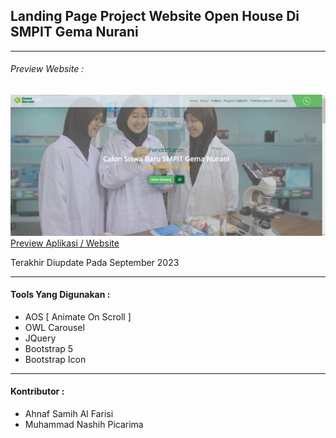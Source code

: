 <h2>Landing Page Project Website Open House Di SMPIT Gema Nurani</h2>
<hr/>
<h6>Preview Website :</h6>
<img src="images/img-thumb-readme.png">
<a href="https://website-gn-open-house.vercel.app/">Preview Aplikasi / Website</a>
<p>Terakhir Diupdate Pada September 2023</p>
<hr/>
<h4>Tools Yang Digunakan :</h4>
<ul>
<li>AOS [ Animate On Scroll ]</li>
<li>OWL Carousel</li>
<li>JQuery</li>
<li>Bootstrap 5</li>
<li>Bootstrap Icon</li>
</ul>
<hr/>
<h4>Kontributor :</h4>
<ul>
<li>Ahnaf Samih Al Farisi</li>
<li>Muhammad Nashih Picarima</li>
</ul>
